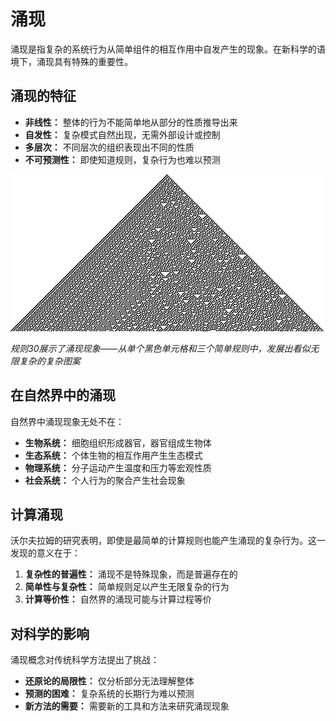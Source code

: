 # 涌现

涌现是指复杂的系统行为从简单组件的相互作用中自发产生的现象。在新科学的语境下，涌现具有特殊的重要性。

## 涌现的特征

- **非线性：** 整体的行为不能简单地从部分的性质推导出来
- **自发性：** 复杂模式自然出现，无需外部设计或控制
- **多层次：** 不同层次的组织表现出不同的性质
- **不可预测性：** 即使知道规则，复杂行为也难以预测

![规则30复杂性](images/cellular-automata/rule-30-evolution-250.jpg)

*规则30展示了涌现现象——从单个黑色单元格和三个简单规则中，发展出看似无限复杂的复杂图案*

## 在自然界中的涌现

自然界中涌现现象无处不在：
- **生物系统：** 细胞组织形成器官，器官组成生物体
- **生态系统：** 个体生物的相互作用产生生态模式
- **物理系统：** 分子运动产生温度和压力等宏观性质
- **社会系统：** 个人行为的聚合产生社会现象

## 计算涌现

沃尔夫拉姆的研究表明，即使是最简单的计算规则也能产生涌现的复杂行为。这一发现的意义在于：

1. **复杂性的普遍性：** 涌现不是特殊现象，而是普遍存在的
2. **简单性与复杂性：** 简单规则足以产生无限复杂的行为
3. **计算等价性：** 自然界的涌现可能与计算过程等价

## 对科学的影响

涌现概念对传统科学方法提出了挑战：
- **还原论的局限性：** 仅分析部分无法理解整体
- **预测的困难：** 复杂系统的长期行为难以预测
- **新方法的需要：** 需要新的工具和方法来研究涌现现象
